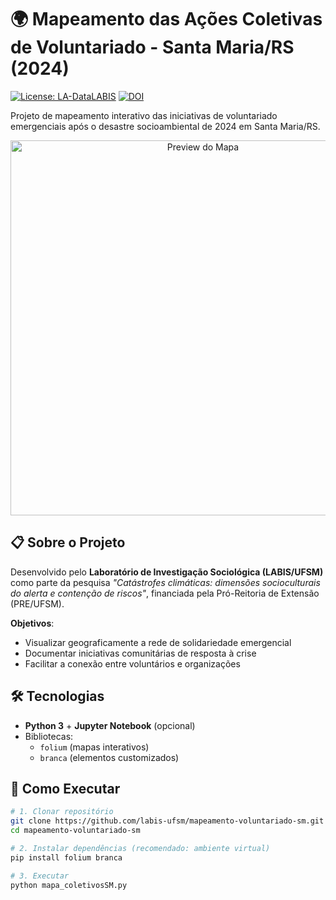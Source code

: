 # 🌍 Mapeamento das Ações Coletivas de Voluntariado - Santa Maria/RS (2024)

[![License: LA-DataLABIS](https://img.shields.io/badge/License-LA--DataLABIS-blue.svg)](LICENSE)
[![DOI](https://zenodo.org/badge/DOI/10.5281/zenodo.15708548.svg)](https://doi.org/10.5281/zenodo.15708548)

Projeto de mapeamento interativo das iniciativas de voluntariado emergenciais após o desastre socioambiental de 2024 em Santa Maria/RS.

<p align="center">
  <img src="https://raw.githubusercontent.com/labis-ufsm/mapeamento-voluntariado-sm/main/preview-map.png" alt="Preview do Mapa" width="600">
</p>

## 📋 Sobre o Projeto
Desenvolvido pelo **Laboratório de Investigação Sociológica (LABIS/UFSM)** como parte da pesquisa *"Catástrofes climáticas: dimensões socioculturais do alerta e contenção de riscos"*, financiada pela Pró-Reitoria de Extensão (PRE/UFSM).

**Objetivos**:
- Visualizar geograficamente a rede de solidariedade emergencial
- Documentar iniciativas comunitárias de resposta à crise
- Facilitar a conexão entre voluntários e organizações

## 🛠️ Tecnologias
- **Python 3** + **Jupyter Notebook** (opcional)
- Bibliotecas:
  - `folium` (mapas interativos)
  - `branca` (elementos customizados)

## 🚀 Como Executar
```bash
# 1. Clonar repositório
git clone https://github.com/labis-ufsm/mapeamento-voluntariado-sm.git
cd mapeamento-voluntariado-sm

# 2. Instalar dependências (recomendado: ambiente virtual)
pip install folium branca

# 3. Executar
python mapa_coletivosSM.py

